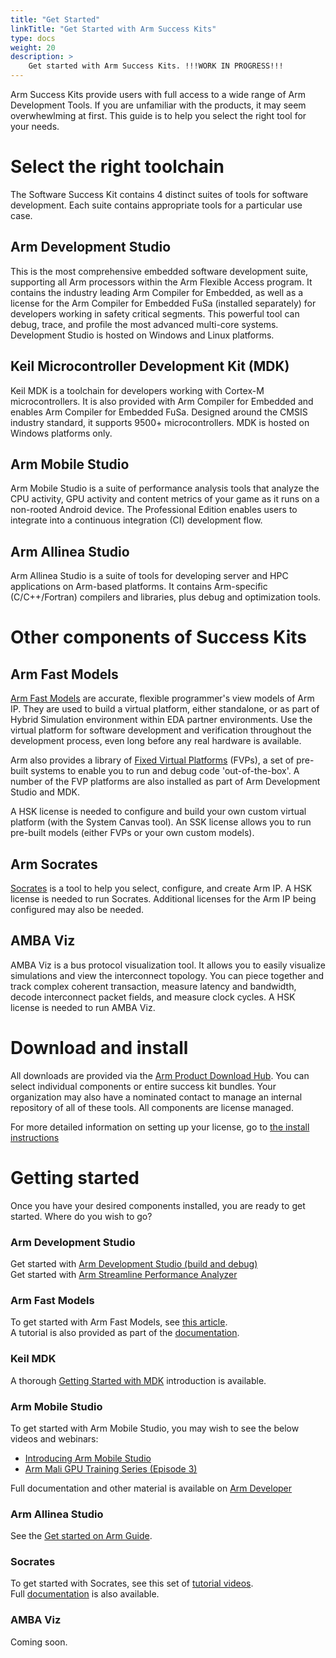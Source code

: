```yaml
---
title: "Get Started"
linkTitle: "Get Started with Arm Success Kits"
type: docs
weight: 20
description: >
    Get started with Arm Success Kits. !!!WORK IN PROGRESS!!!
---
```


Arm Success Kits provide users with full access to a wide range of Arm Development Tools. If you are unfamiliar with the products, it may seem overwhewlming at first. This guide is to help you select the right tool for your needs.

# Select the right toolchain

The Software Success Kit contains 4 distinct suites of tools for software development. Each suite contains appropriate tools for a particular use case.

## Arm Development Studio

This is the most comprehensive embedded software development suite, supporting all Arm processors within the Arm Flexible Access program. It contains the industry leading Arm Compiler for Embedded, as well as a license for the Arm Compiler for Embedded FuSa (installed separately) for developers working in safety critical segments. This powerful tool can debug, trace, and profile the most advanced multi-core systems. Development Studio is hosted on Windows and Linux platforms.

## Keil Microcontroller Development Kit (MDK)

Keil MDK is a toolchain for developers working with Cortex-M microcontrollers. It is also provided with Arm Compiler for Embedded and enables Arm Compiler for Embedded FuSa. Designed around the CMSIS industry standard, it supports 9500+ microcontrollers. MDK is hosted on Windows platforms only.

## Arm Mobile Studio

Arm Mobile Studio is a suite of performance analysis tools that analyze the CPU activity, GPU activity and content metrics of your game as it runs on a non-rooted Android device. The Professional Edition enables users to integrate into a continuous integration (CI) development flow.

## Arm Allinea Studio

Arm Allinea Studio is a suite of tools for developing server and HPC applications on Arm-based platforms. It contains Arm-specific (C/C++/Fortran) compilers and libraries, plus debug and optimization tools.

# Other components of Success Kits
## Arm Fast Models

[Arm Fast Models](https://developer.arm.com/Tools%20and%20Software/Fast%20Models) are accurate, flexible programmer's view models of Arm IP. They are used to build a virtual platform, either standalone, or as part of Hybrid Simulation environment within EDA partner environments. Use the virtual platform for software development and verification throughout the development process, even long before any real hardware is available.

Arm also provides a library of [Fixed Virtual Platforms](https://developer.arm.com/Tools%20and%20Software/Fixed%20Virtual%20Platforms) (FVPs), a set of pre-built systems to enable you to run and debug code 'out-of-the-box'. A number of the FVP platforms are also installed as part of Arm Development Studio and MDK.

A HSK license is needed to configure and build your own custom virtual platform (with the System Canvas tool). An SSK license allows you to run pre-built models (either FVPs or your own custom models).

## Arm Socrates

[Socrates](https://developer.arm.com/Tools%20and%20Software/Socrates) is a tool to help you select, configure, and create Arm IP. A HSK license is needed to run Socrates. Additional licenses for the Arm IP being configured may also be needed.

## AMBA Viz

AMBA Viz is a bus protocol visualization tool. It allows you to easily visualize simulations and view the interconnect topology. You can piece together and track complex coherent transaction, measure latency and bandwidth, decode interconnect packet fields, and measure clock cycles. A HSK license is needed to run AMBA Viz.

# Download and install

All downloads are provided via the [Arm Product Download Hub](https://developer.arm.com/downloads). You can select individual components or entire success kit bundles. Your organization may also have a nominated contact to manage an internal repository of all of these tools. All components are license managed.

For more detailed information on setting up your license, go to [the install instructions](/successkits/install)

# Getting started

Once you have your desired components installed, you are ready to get started. Where do you wish to go?

### Arm Development Studio

Get started with [Arm Development Studio (build and debug)](/getstarted/armds)\
Get started with [Arm Streamline Performance Analyzer](/getstarted/streamline)

### Arm Fast Models

To get started with Arm Fast Models, see [this article](/models/getting_started).\
A tutorial is also provided as part of the [documentation](https://developer.arm.com/documentation/100965/latest/System-Canvas-Tutorial).

### Keil MDK

A thorough [Getting Started with MDK](https://www.keil.com/support/man/docs/mdk_gs/) introduction is available.

### Arm Mobile Studio

To get started with Arm Mobile Studio, you may wish to see the below videos and webinars:
 - [Introducing Arm Mobile Studio](https://www.youtube.com/watch?v=gcxIuwBZyic)
 - [Arm Mali GPU Training Series (Episode 3)](https://www.youtube.com/watch?v=tnR4mExVClY&list=PLKjl7IFAwc4QUTejaX2vpIwXstbgf8Ik7)

Full documentation and other material is available on [Arm Developer](https://developer.arm.com/Tools%20and%20Software/Arm%20Mobile%20Studio)

### Arm Allinea Studio

See the [Get started on Arm Guide](https://developer.arm.com/documentation/102841).

### Socrates
To get started with Socrates, see this set of [tutorial videos](https://www.youtube.com/playlist?list=PLgyFKd2HIZlbeWqUiv3-kJ7BJUBwsSO1A).\
Full [documentation](https://developer.arm.com/documentation/101399) is also available.

### AMBA Viz

Coming soon.
